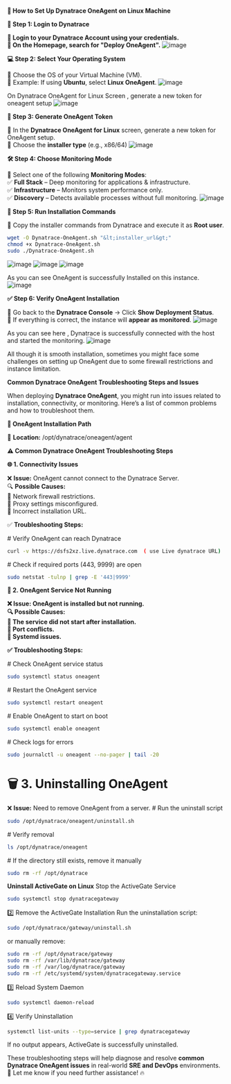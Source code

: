 **🚀 How to Set Up Dynatrace OneAgent on Linux Machine**

**🔑 Step 1: Login to Dynatrace**

**🔹 Login to your Dynatrace Account using your credentials.  
🔹 On the Homepage, search for "Deploy OneAgent".**
![image](https://github.com/user-attachments/assets/aa749e31-98c8-444b-8a84-78c4cd708d10)

**💻 Step 2: Select Your Operating System**

🔹 Choose the OS of your Virtual Machine (VM).  
🔹 Example: If using **Ubuntu**, select **Linux OneAgent**.
![image](https://github.com/user-attachments/assets/4dfc68bb-05b9-46a7-9d8c-8793b4e85261)

On Dynatrace OneAgent for Linux Screen , generate a new token for oneagent setup
![image](https://github.com/user-attachments/assets/7a35866d-eb77-4a81-90fa-d1c7689c0770)

**🔑 Step 3: Generate OneAgent Token**

🔹 In the **Dynatrace OneAgent for Linux** screen, generate a new token for OneAgent setup.  
🔹 Choose the **installer type** (e.g., x86/64)
![image](https://github.com/user-attachments/assets/bef21089-262e-4ab1-a80e-53b1f864b0a8)

**🛠️ Step 4: Choose Monitoring Mode**

🔹 Select one of the following **Monitoring Modes**:  
✅ **Full Stack** – Deep monitoring for applications & infrastructure.  
✅ **Infrastructure** – Monitors system performance only.  
✅ **Discovery** – Detects available processes without full monitoring.
![image](https://github.com/user-attachments/assets/2b516d40-1cce-41b9-a356-7d9f1257bb23)

**📜 Step 5: Run Installation Commands**

🔹 Copy the installer commands from Dynatrace and execute it as **Root user**.
```bash
wget -O Dynatrace-OneAgent.sh "&lt;installer_url&gt;"
chmod +x Dynatrace-OneAgent.sh
sudo ./Dynatrace-OneAgent.sh
```
![image](https://github.com/user-attachments/assets/57e81662-ba88-4542-b986-61d22e8082b7)
![image](https://github.com/user-attachments/assets/0e4b2dca-155e-4ee9-9700-cd61308b0f6f)
![image](https://github.com/user-attachments/assets/b5ffdf39-177d-4586-bcd2-ee31b1b2e081)

As you can see OneAgent is successfully Installed on this instance.
![image](https://github.com/user-attachments/assets/2e4c2f34-10d1-4670-8535-d5a8a8362dbf)

**✅ Step 6: Verify OneAgent Installation**

🔹 Go back to the **Dynatrace Console** → Click **Show Deployment Status**.  
🔹 If everything is correct, the instance will **appear as monitored**.
![image](https://github.com/user-attachments/assets/2caf6eb5-8c55-4051-8ea9-15bb8ea40a88)

As you can see here , Dynatrace is successfully connected with the host and started the monitoring.
![image](https://github.com/user-attachments/assets/71e1c4ef-afea-4271-ab21-677216c8d6ff)

All though it is smooth installation, sometimes you might face some challenges on setting up OneAgent due to some firewall restrictions and instance limitation.

**Common Dynatrace OneAgent Troubleshooting Steps and Issues**

When deploying **Dynatrace OneAgent**, you might run into issues related to installation, connectivity, or monitoring. Here’s a list of common problems and how to troubleshoot them.

**📌 OneAgent Installation Path**

📍 **Location:** /opt/dynatrace/oneagent/agent

**⚠️ Common Dynatrace OneAgent Troubleshooting Steps**

**🌐 1. Connectivity Issues**

❌ **Issue:** OneAgent cannot connect to the Dynatrace Server.  
🔍 **Possible Causes:**  
🔹 Network firewall restrictions.  
🔹 Proxy settings misconfigured.  
🔹 Incorrect installation URL.

✅ **Troubleshooting Steps:**

\# Verify OneAgent can reach Dynatrace
```bash
curl -v https://dsfs2xz.live.dynatrace.com  ( use Live dynatrace URL)
```
\# Check if required ports (443, 9999) are open
```bash
sudo netstat -tulnp | grep -E '443|9999'
```

**🔄 2. OneAgent Service Not Running**

**❌ Issue: OneAgent is installed but not running.  
🔍 Possible Causes:  
🔹 The service did not start after installation.  
🔹 Port conflicts.  
🔹 Systemd issues.**

**✅ Troubleshooting Steps:**

\# Check OneAgent service status
```bash
sudo systemctl status oneagent
```
\# Restart the OneAgent service
```bash
sudo systemctl restart oneagent
```
\# Enable OneAgent to start on boot
```bash
sudo systemctl enable oneagent
```
\# Check logs for errors
```bash
sudo journalctl -u oneagent --no-pager | tail -20
```
# 🗑️ 3. Uninstalling OneAgent

❌ **Issue:** Need to remove OneAgent from a server.
\# Run the uninstall script
```bash
sudo /opt/dynatrace/oneagent/uninstall.sh
```
\# Verify removal
```bash
ls /opt/dynatrace/oneagent
```
\# If the directory still exists, remove it manually
```bash
sudo rm -rf /opt/dynatrace
```
**Uninstall ActiveGate on Linux**
Stop the ActiveGate Service
```bash
sudo systemctl stop dynatracegateway
```
2️⃣ Remove the ActiveGate Installation
Run the uninstallation script:
```bash
sudo /opt/dynatrace/gateway/uninstall.sh
```
or manually remove:
```bash
sudo rm -rf /opt/dynatrace/gateway
sudo rm -rf /var/lib/dynatrace/gateway
sudo rm -rf /var/log/dynatrace/gateway
sudo rm -rf /etc/systemd/system/dynatracegateway.service
```
3️⃣ Reload System Daemon
```bash
sudo systemctl daemon-reload
```
4️⃣ Verify Uninstallation
```bash
systemctl list-units --type=service | grep dynatracegateway
```
If no output appears, ActiveGate is successfully uninstalled.

These troubleshooting steps will help diagnose and resolve **common Dynatrace OneAgent issues** in real-world **SRE and DevOps** environments. 🚀 Let me know if you need further assistance! 🔥
